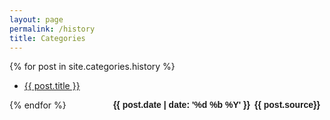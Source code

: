 ```yaml
---
layout: page
permalink: /history
title: Categories
---
```




{% for post in site.categories.history %}
 
<ul id="archive">
<li class="archiveposturl"><span><a href="{{ post.url }}" title="{{ post.title }}">{{ post.title }}</a></span><br/>

<strong style="font-size:100%; font-family: 'Titillium Web', sans-serif; float:right; padding-right: .5em">{{ post.source}}</strong> 
<strong style="font-size:100%; font-family: 'Titillium Web', sans-serif; float:right; padding-right: .5em">{{ post.date | date: '%d %b %Y' }}</strong> 

</li>
</ul>

{% endfor %}
